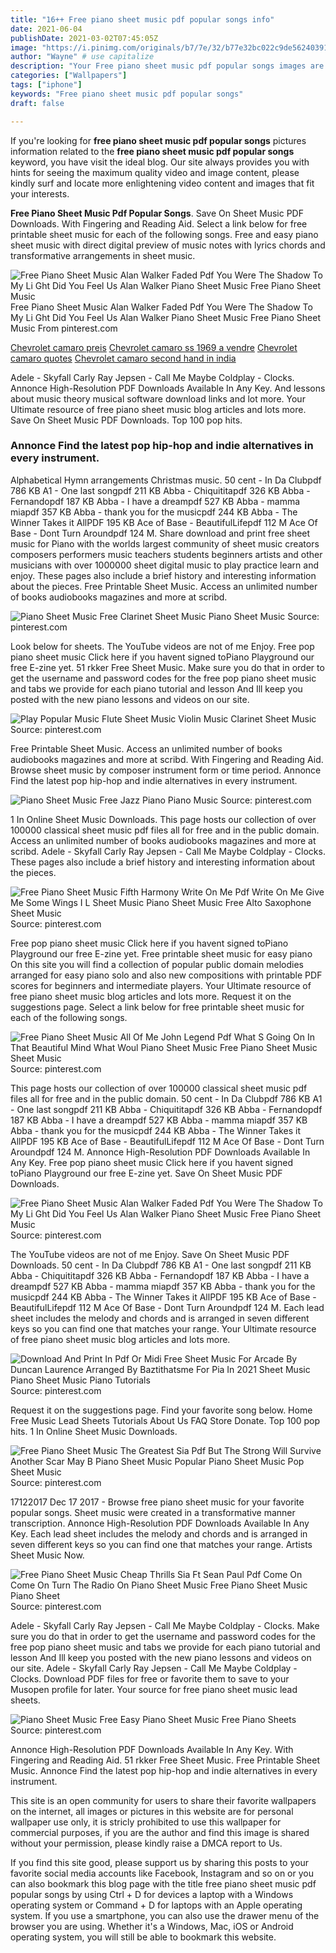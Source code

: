 ```yaml
---
title: "16++ Free piano sheet music pdf popular songs info"
date: 2021-06-04
publishDate: 2021-03-02T07:45:05Z
image: "https://i.pinimg.com/originals/b7/7e/32/b77e32bc022c9de562403918f8a22331.png"
author: "Wayne" # use capitalize
description: "Your Free piano sheet music pdf popular songs images are available. Free piano sheet music pdf popular songs are a topic that is being searched for and liked by netizens today. You can Get the Free piano sheet music pdf popular songs files here. Find and Download all royalty-free images."
categories: ["Wallpapers"]
tags: ["iphone"]
keywords: "Free piano sheet music pdf popular songs"
draft: false

---
```


If you're looking for **free piano sheet music pdf popular songs** pictures information related to the **free piano sheet music pdf popular songs** keyword, you have visit the ideal  blog.  Our site always  provides you with  hints  for seeing  the maximum  quality video and image  content, please kindly surf and locate more enlightening video content and images  that fit your interests.

**Free Piano Sheet Music Pdf Popular Songs**. Save On Sheet Music PDF Downloads. With Fingering and Reading Aid. Select a link below for free printable sheet music for each of the following songs. Free and easy piano sheet music with direct digital preview of music notes with lyrics chords and transformative arrangements in sheet music.

![Free Piano Sheet Music Alan Walker Faded Pdf You Were The Shadow To My Li Ght Did You Feel Us Alan Walker Piano Sheet Music Free Piano Sheet Music](https://i.pinimg.com/originals/19/2a/a5/192aa5a947c91ad273cb2e3808d1c1c3.png "Free Piano Sheet Music Alan Walker Faded Pdf You Were The Shadow To My Li Ght Did You Feel Us Alan Walker Piano Sheet Music Free Piano Sheet Music")
Free Piano Sheet Music Alan Walker Faded Pdf You Were The Shadow To My Li Ght Did You Feel Us Alan Walker Piano Sheet Music Free Piano Sheet Music From pinterest.com

[Chevrolet camaro preis](/chevrolet-camaro-preis/)
[Chevrolet camaro ss 1969 a vendre](/chevrolet-camaro-ss-1969-a-vendre/)
[Chevrolet camaro quotes](/chevrolet-camaro-quotes/)
[Chevrolet camaro second hand in india](/chevrolet-camaro-second-hand-in-india/)

Adele - Skyfall Carly Ray Jepsen - Call Me Maybe Coldplay - Clocks. Annonce High-Resolution PDF Downloads Available In Any Key. And lessons about music theory musical software download links and lot more. Your Ultimate resource of free piano sheet music blog articles and lots more. Save On Sheet Music PDF Downloads. Top 100 pop hits.

### Annonce Find the latest pop hip-hop and indie alternatives in every instrument.

Alphabetical Hymn arrangements Christmas music. 50 cent - In Da Clubpdf 786 KB A1 - One last songpdf 211 KB Abba - Chiquititapdf 326 KB Abba - Fernandopdf 187 KB Abba - I have a dreampdf 527 KB Abba - mamma miapdf 357 KB Abba - thank you for the musicpdf 244 KB Abba - The Winner Takes it AllPDF 195 KB Ace of Base - BeautifulLifepdf 112 M Ace Of Base - Dont Turn Aroundpdf 124 M. Share download and print free sheet music for Piano with the worlds largest community of sheet music creators composers performers music teachers students beginners artists and other musicians with over 1000000 sheet digital music to play practice learn and enjoy. These pages also include a brief history and interesting information about the pieces. Free Printable Sheet Music. Access an unlimited number of books audiobooks magazines and more at scribd.


![Piano Sheet Music Free Clarinet Sheet Music Piano Sheet Music](https://i.pinimg.com/originals/9a/3d/d4/9a3dd4fde4684ba86fd9719eacd25bc1.png "Piano Sheet Music Free Clarinet Sheet Music Piano Sheet Music")
Source: pinterest.com

Look below for sheets. The YouTube videos are not of me Enjoy. Free pop piano sheet music Click here if you havent signed toPiano Playground our free E-zine yet. 51 rkker Free Sheet Music. Make sure you do that in order to get the username and password codes for the free pop piano sheet music and tabs we provide for each piano tutorial and lesson And Ill keep you posted with the new piano lessons and videos on our site.

![Play Popular Music Flute Sheet Music Violin Music Clarinet Sheet Music](https://i.pinimg.com/originals/d2/f7/6f/d2f76f14b1810b5269413979c2205ab8.png "Play Popular Music Flute Sheet Music Violin Music Clarinet Sheet Music")
Source: pinterest.com

Free Printable Sheet Music. Access an unlimited number of books audiobooks magazines and more at scribd. With Fingering and Reading Aid. Browse sheet music by composer instrument form or time period. Annonce Find the latest pop hip-hop and indie alternatives in every instrument.

![Piano Sheet Music Free Jazz Piano Piano Music](https://i.pinimg.com/originals/23/fa/fa/23fafab5c0a3598df62209cc2654043a.png "Piano Sheet Music Free Jazz Piano Piano Music")
Source: pinterest.com

1 In Online Sheet Music Downloads. This page hosts our collection of over 100000 classical sheet music pdf files all for free and in the public domain. Access an unlimited number of books audiobooks magazines and more at scribd. Adele - Skyfall Carly Ray Jepsen - Call Me Maybe Coldplay - Clocks. These pages also include a brief history and interesting information about the pieces.

![Free Piano Sheet Music Fifth Harmony Write On Me Pdf Write On Me Give Me Some Wings I L Sheet Music Piano Sheet Music Free Alto Saxophone Sheet Music](https://i.pinimg.com/originals/c3/4a/09/c34a09a69e4e8548689d997e6db62b42.png "Free Piano Sheet Music Fifth Harmony Write On Me Pdf Write On Me Give Me Some Wings I L Sheet Music Piano Sheet Music Free Alto Saxophone Sheet Music")
Source: pinterest.com

Free pop piano sheet music Click here if you havent signed toPiano Playground our free E-zine yet. Free printable sheet music for easy piano On this site you will find a collection of popular public domain melodies arranged for easy piano solo and also new compositions with printable PDF scores for beginners and intermediate players. Your Ultimate resource of free piano sheet music blog articles and lots more. Request it on the suggestions page. Select a link below for free printable sheet music for each of the following songs.

![Free Piano Sheet Music All Of Me John Legend Pdf What S Going On In That Beautiful Mind What Woul Piano Sheet Music Free Piano Sheet Music Sheet Music](https://i.pinimg.com/originals/f8/60/30/f860303cbe33e44e4d9f94856d6957f5.png "Free Piano Sheet Music All Of Me John Legend Pdf What S Going On In That Beautiful Mind What Woul Piano Sheet Music Free Piano Sheet Music Sheet Music")
Source: pinterest.com

This page hosts our collection of over 100000 classical sheet music pdf files all for free and in the public domain. 50 cent - In Da Clubpdf 786 KB A1 - One last songpdf 211 KB Abba - Chiquititapdf 326 KB Abba - Fernandopdf 187 KB Abba - I have a dreampdf 527 KB Abba - mamma miapdf 357 KB Abba - thank you for the musicpdf 244 KB Abba - The Winner Takes it AllPDF 195 KB Ace of Base - BeautifulLifepdf 112 M Ace Of Base - Dont Turn Aroundpdf 124 M. Annonce High-Resolution PDF Downloads Available In Any Key. Free pop piano sheet music Click here if you havent signed toPiano Playground our free E-zine yet. Save On Sheet Music PDF Downloads.

![Free Piano Sheet Music Alan Walker Faded Pdf You Were The Shadow To My Li Ght Did You Feel Us Alan Walker Piano Sheet Music Free Piano Sheet Music](https://i.pinimg.com/originals/19/2a/a5/192aa5a947c91ad273cb2e3808d1c1c3.png "Free Piano Sheet Music Alan Walker Faded Pdf You Were The Shadow To My Li Ght Did You Feel Us Alan Walker Piano Sheet Music Free Piano Sheet Music")
Source: pinterest.com

The YouTube videos are not of me Enjoy. Save On Sheet Music PDF Downloads. 50 cent - In Da Clubpdf 786 KB A1 - One last songpdf 211 KB Abba - Chiquititapdf 326 KB Abba - Fernandopdf 187 KB Abba - I have a dreampdf 527 KB Abba - mamma miapdf 357 KB Abba - thank you for the musicpdf 244 KB Abba - The Winner Takes it AllPDF 195 KB Ace of Base - BeautifulLifepdf 112 M Ace Of Base - Dont Turn Aroundpdf 124 M. Each lead sheet includes the melody and chords and is arranged in seven different keys so you can find one that matches your range. Your Ultimate resource of free piano sheet music blog articles and lots more.

![Download And Print In Pdf Or Midi Free Sheet Music For Arcade By Duncan Laurence Arranged By Baztithatsme For Pia In 2021 Sheet Music Piano Sheet Music Piano Tutorials](https://i.pinimg.com/originals/13/a1/ef/13a1ef4eb44f0fc9bdd707ba3050931a.png "Download And Print In Pdf Or Midi Free Sheet Music For Arcade By Duncan Laurence Arranged By Baztithatsme For Pia In 2021 Sheet Music Piano Sheet Music Piano Tutorials")
Source: pinterest.com

Request it on the suggestions page. Find your favorite song below. Home Free Music Lead Sheets Tutorials About Us FAQ Store Donate. Top 100 pop hits. 1 In Online Sheet Music Downloads.

![Free Piano Sheet Music The Greatest Sia Pdf But The Strong Will Survive Another Scar May B Piano Sheet Music Popular Piano Sheet Music Pop Sheet Music](https://i.pinimg.com/originals/de/80/25/de8025ef3d5157b76c4373e9b23b4880.png "Free Piano Sheet Music The Greatest Sia Pdf But The Strong Will Survive Another Scar May B Piano Sheet Music Popular Piano Sheet Music Pop Sheet Music")
Source: pinterest.com

17122017 Dec 17 2017 - Browse free piano sheet music for your favorite popular songs. Sheet music were created in a transformative manner transcription. Annonce High-Resolution PDF Downloads Available In Any Key. Each lead sheet includes the melody and chords and is arranged in seven different keys so you can find one that matches your range. Artists Sheet Music Now.

![Free Piano Sheet Music Cheap Thrills Sia Ft Sean Paul Pdf Come On Come On Turn The Radio On Piano Sheet Music Free Piano Sheet Music Piano Sheet](https://i.pinimg.com/originals/4e/b3/0c/4eb30c930bdbcbe78431b08d8dfac457.png "Free Piano Sheet Music Cheap Thrills Sia Ft Sean Paul Pdf Come On Come On Turn The Radio On Piano Sheet Music Free Piano Sheet Music Piano Sheet")
Source: pinterest.com

Adele - Skyfall Carly Ray Jepsen - Call Me Maybe Coldplay - Clocks. Make sure you do that in order to get the username and password codes for the free pop piano sheet music and tabs we provide for each piano tutorial and lesson And Ill keep you posted with the new piano lessons and videos on our site. Adele - Skyfall Carly Ray Jepsen - Call Me Maybe Coldplay - Clocks. Download PDF files for free or favorite them to save to your Musopen profile for later. Your source for free piano sheet music lead sheets.

![Piano Sheet Music Free Easy Piano Sheet Music Free Piano Sheets](https://i.pinimg.com/originals/b7/7e/32/b77e32bc022c9de562403918f8a22331.png "Piano Sheet Music Free Easy Piano Sheet Music Free Piano Sheets")
Source: pinterest.com

Annonce High-Resolution PDF Downloads Available In Any Key. With Fingering and Reading Aid. 51 rkker Free Sheet Music. Free Printable Sheet Music. Annonce Find the latest pop hip-hop and indie alternatives in every instrument.

This site is an open community for users to share their favorite wallpapers on the internet, all images or pictures in this website are for personal wallpaper use only, it is stricly prohibited to use this wallpaper for commercial purposes, if you are the author and find this image is shared without your permission, please kindly raise a DMCA report to Us.

If you find this site good, please support us by sharing this posts to your favorite social media accounts like Facebook, Instagram and so on or you can also bookmark this blog page with the title free piano sheet music pdf popular songs by using Ctrl + D for devices a laptop with a Windows operating system or Command + D for laptops with an Apple operating system. If you use a smartphone, you can also use the drawer menu of the browser you are using. Whether it's a Windows, Mac, iOS or Android operating system, you will still be able to bookmark this website.
